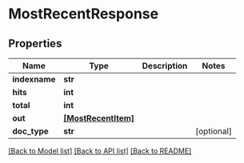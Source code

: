 # MostRecentResponse


## Properties
Name | Type | Description | Notes
------------ | ------------- | ------------- | -------------
**indexname** | **str** |  | 
**hits** | **int** |  | 
**total** | **int** |  | 
**out** | [**[MostRecentItem]**](MostRecentItem.md) |  | 
**doc_type** | **str** |  | [optional] 

[[Back to Model list]](../README.md#documentation-for-models) [[Back to API list]](../README.md#documentation-for-api-endpoints) [[Back to README]](../README.md)


